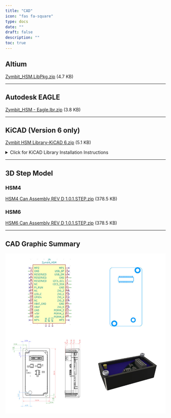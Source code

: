 ```yaml
---
title: "CAD"
icon: "fas fa-square"
type: docs
date: ""
draft: false
description: ""
toc: true
---
```


## Altium
[Zymbit_HSM.LibPkg.zip](zymbit-hsm-altium.LibPkg.zip) (4.7 KB)

---

## Autodesk EAGLE
[Zymbit_HSM - Eagle.lbr.zip](zymbit-hsm-eagle.lbr.zip) (3.8 KB)

---

## KiCAD (Version 6 only)
[Zymbit HSM Library-KiCAD 6.zip](zymbit-hsm-kicad.zip) (5.1 KB)


<details>

<summary>Click for KiCAD Library Installation Instructions</summary>
<br>

### How to access files using KiCAD "Nightly" / Version 5.99 / Version 6
**Footprint Install:**
1. Download the above KiCAD zip file and expand into a folder
2. Create new project in one of the above KiCAD versions
3. Preferences -> Manage Footprint Libraries
4. Add downloaded "Zymbit HSM Library-KiCAD 6" file
5. HSM_Footprint schematic should now be available to access through View -> Footprint Library Browser

**Schematic Install:**
1. Complete steps 1 and 2 in the Footprint Install instructions above
2. Preferences -> Manage Symbol Libraries
4. Add "Zymbit_HSM.kicad_sym" file from the downloaded "Zymbit HSM Library-KiCAD 6" folder
5. Zymbit_HSM symbol should now be available to access through View -> Symbol Library Browser


</details>

---
## 3D Step Model

### HSM4
[HSM4 Can Assembly REV D 1.0.1.STEP.zip](zymbit-hsm4.STEP.zip) (378.5 KB)

### HSM6
[HSM6 Can Assembly REV D 1.0.1.STEP.zip](zymbit-hsm6.STEP.zip) (378.5 KB)


---

## CAD Graphic Summary
![cad](cad-summary.jpeg)
